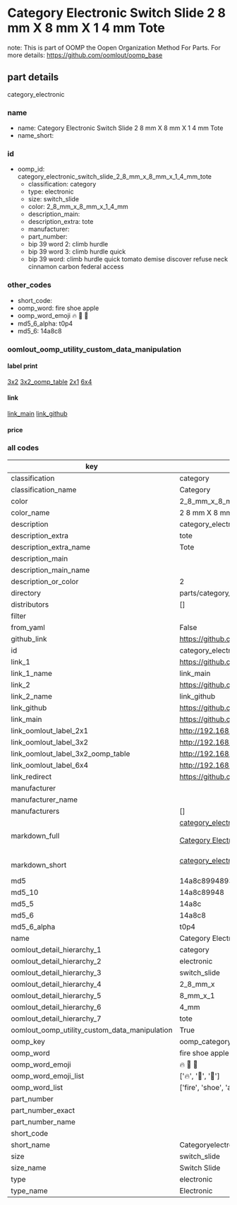 # Category Electronic Switch Slide 2 8 mm X 8 mm X 1 4 mm Tote  

note: This is part of OOMP the Oopen Organization Method For Parts. For more details: https://github.com/oomlout/oomp_base

##  part details
  



category_electronic



### name
* name: Category Electronic Switch Slide 2 8 mm X 8 mm X 1 4 mm Tote
* name_short: 
### id
* oomp_id: category_electronic_switch_slide_2_8_mm_x_8_mm_x_1_4_mm_tote
  * classification: category
  * type: electronic
  * size: switch_slide
  * color: 2_8_mm_x_8_mm_x_1_4_mm
  * description_main: 
  * description_extra: tote
  * manufacturer: 
  * part_number: 
  * bip 39 word 2: climb hurdle
  * bip 39 word 3: climb hurdle quick
  * bip 39 word: climb hurdle quick tomato demise discover refuse neck cinnamon carbon federal access

### other_codes
* short_code: 
* oomp_word: fire shoe apple
* oomp_word_emoji :fire: :shoe: :apple:
* md5_6_alpha: t0p4
* md5_6: 14a8c8






### oomlout_oomp_utility_custom_data_manipulation
#### label print
[3x2](http://192.168.1.245:1112/?label=oomp%20t0p4)
[3x2_oomp_table](http://192.168.1.108:1112/?label=oomp%20t0p4)
[2x1](http://192.168.1.242:1112/?label=oomp%20t0p4)
[6x4](http://192.168.1.55:1112/?label=oomp%20t0p4)    

#### link

[link_main](https://github.com/oomlout/oomlout_oomp_version_1_messy/tree/main/parts/category_electronic_switch_slide_2_8_mm_x_8_mm_x_1_4_mm_tote) [link_github](https://github.com/oomlout/oomlout_oomp_version_1_messy/tree/main/parts/category_electronic_switch_slide_2_8_mm_x_8_mm_x_1_4_mm_tote)                             

#### price







### all codes 
| key | value |  
| --- | --- |  
| classification | category |  
| classification_name | Category |  
| color | 2_8_mm_x_8_mm_x_1_4_mm |  
| color_name | 2 8 mm X 8 mm X 1 4 mm |  
| description | category_electronic |  
| description_extra | tote |  
| description_extra_name | Tote |  
| description_main |  |  
| description_main_name |  |  
| description_or_color | 2  |  
| directory | parts/category_electronic_switch_slide_2_8_mm_x_8_mm_x_1_4_mm_tote |  
| distributors | [] |  
| filter |  |  
| from_yaml | False |  
| github_link | https://github.com/oomlout/oomlout_oomp_part_src/tree/main/parts/category_electronic_switch_slide_2_8_mm_x_8_mm_x_1_4_mm_tote |  
| id | category_electronic_switch_slide_2_8_mm_x_8_mm_x_1_4_mm_tote |  
| link_1 | https://github.com/oomlout/oomlout_oomp_version_1_messy/tree/main/parts/category_electronic_switch_slide_2_8_mm_x_8_mm_x_1_4_mm_tote |  
| link_1_name | link_main |  
| link_2 | https://github.com/oomlout/oomlout_oomp_version_1_messy/tree/main/parts/category_electronic_switch_slide_2_8_mm_x_8_mm_x_1_4_mm_tote |  
| link_2_name | link_github |  
| link_github | https://github.com/oomlout/oomlout_oomp_version_1_messy/tree/main/parts/category_electronic_switch_slide_2_8_mm_x_8_mm_x_1_4_mm_tote |  
| link_main | https://github.com/oomlout/oomlout_oomp_version_1_messy/tree/main/parts/category_electronic_switch_slide_2_8_mm_x_8_mm_x_1_4_mm_tote |  
| link_oomlout_label_2x1 | http://192.168.1.242:1112/?label=oomp%20t0p4 |  
| link_oomlout_label_3x2 | http://192.168.1.245:1112/?label=oomp%20t0p4 |  
| link_oomlout_label_3x2_oomp_table | http://192.168.1.108:1112/?label=oomp%20t0p4 |  
| link_oomlout_label_6x4 | http://192.168.1.55:1112/?label=oomp%20t0p4 |  
| link_redirect | https://github.com/oomlout/oomlout_oomp_version_1_messy/tree/main/parts/category_electronic_switch_slide_2_8_mm_x_8_mm_x_1_4_mm_tote |  
| manufacturer |  |  
| manufacturer_name |  |  
| manufacturers | [] |  
| markdown_full | [category_electronic_switch_slide_2_8_mm_x_8_mm_x_1_4_mm_tote](none)<br>[](none)<br>[Category Electronic Switch Slide 2 8 Mm X 8 Mm X 1 4 Mm Tote](none)<br><br> |  
| markdown_short | [category_electronic_switch_slide_2_8_mm_x_8_mm_x_1_4_mm_tote](none)<br><br> |  
| md5 | 14a8c8994893b68cfb9d2e415f5be158 |  
| md5_10 | 14a8c89948 |  
| md5_5 | 14a8c |  
| md5_6 | 14a8c8 |  
| md5_6_alpha | t0p4 |  
| name | Category Electronic Switch Slide 2 8 mm X 8 mm X 1 4 mm Tote |  
| oomlout_detail_hierarchy_1 | category |  
| oomlout_detail_hierarchy_2 | electronic |  
| oomlout_detail_hierarchy_3 | switch_slide |  
| oomlout_detail_hierarchy_4 | 2_8_mm_x |  
| oomlout_detail_hierarchy_5 | 8_mm_x_1 |  
| oomlout_detail_hierarchy_6 | 4_mm |  
| oomlout_detail_hierarchy_7 | tote |  
| oomlout_oomp_utility_custom_data_manipulation | True |  
| oomp_key | oomp_category_electronic_switch_slide_2_8_mm_x_8_mm_x_1_4_mm_tote |  
| oomp_word | fire shoe apple |  
| oomp_word_emoji | :fire: :shoe: :apple: |  
| oomp_word_emoji_list | [':fire:', ':shoe:', ':apple:'] |  
| oomp_word_list | ['fire', 'shoe', 'apple'] |  
| part_number |  |  
| part_number_exact |  |  
| part_number_name |  |  
| short_code |  |  
| short_name | Categoryelectronic |  
| size | switch_slide |  
| size_name | Switch Slide |  
| type | electronic |  
| type_name | Electronic |  
